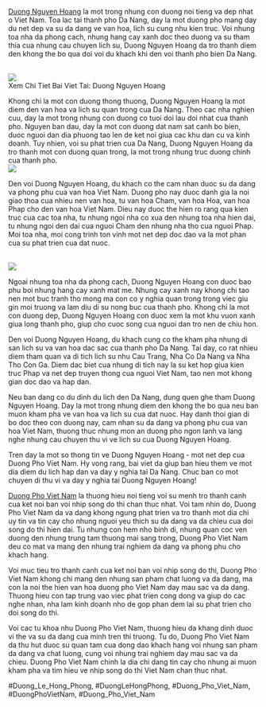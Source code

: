 <p><a href="https://duongphovietnam.com/duong-nguyen-hoang/">Duong Nguyen Hoang</a> la mot trong nhung con duong noi tieng va dep nhat o Viet Nam. Toa lac tai thanh pho Da Nang, day la mot duong pho mang day du net dep va su da dang ve van hoa, lich su cung nhu kien truc. Voi nhung toa nha da phong cach, nhung hang cay xanh doc theo duong va su tham thia cua nhung cau chuyen lich su, Duong Nguyen Hoang da tro thanh diem den khong the bo qua doi voi du khach khi den voi thanh pho bien Da Nang.</p><br><img src="https://duongphovietnam.com/wp-content/uploads/2025/03/logo-duongphovietnam.com_.png"></br>
Xem Chi Tiet Bai Viet Tai: Duong Nguyen Hoang<p>Khong chi la mot con duong thong thuong, Duong Nguyen Hoang la mot diem den van hoa va lich su quan trong cua Da Nang. Theo cac nha nghien cuu, day la mot trong nhung con duong co tuoi doi lau doi nhat cua thanh pho. Nguyen ban dau, day la mot con duong dat nam sat canh bo bien, duoc nguoi dan dia phuong tao len de ket noi giua cac khu dan cu va kinh doanh. Tuy nhien, voi su phat trien cua Da Nang, Duong Nguyen Hoang da tro thanh mot con duong quan trong, la mot trong nhung truc duong chinh cua thanh pho.<br><img src="https://duongphovietnam.com/wp-content/uploads/2025/03/logo-duongphovietnam.com_.png"></br><p>Den voi Duong Nguyen Hoang, du khach co the cam nhan duoc su da dang va phong phu cua van hoa Viet Nam. Duong pho nay duoc danh gia la noi giao thoa cua nhieu nen van hoa, tu van hoa Cham, van hoa Hoa, van hoa Phap cho den van hoa Viet Nam. Dieu nay duoc the hien ro rang qua kien truc cua cac toa nha, tu nhung ngoi nha co xua den nhung toa nha hien dai, tu nhung ngoi den dai cua nguoi Cham den nhung nha tho cua nguoi Phap. Moi toa nha, moi cong trinh ton vinh mot net dep doc dao va la mot phan cua su phat trien cua dat nuoc.</p><br><img src="https://duongphovietnam.com/wp-content/uploads/2025/03/duong-cao-toc-ninh-binh-hai-phong-tuong-lai-giao-thong-viet-nam-67d3ac1cd4a56.webp"></br><p>Ngoai nhung toa nha da phong cach, Duong Nguyen Hoang con duoc bao phu boi nhung hang cay xanh mat me. Nhung cay xanh nay khong chi tao nen mot buc tranh tho mong ma con co y nghia quan trong trong viec giu gin moi truong va lam diu di su nong buc cua thanh pho. Khong chi la mot con duong dep, Duong Nguyen Hoang con duoc xem la mot khu vuon xanh giua long thanh pho, giup cho cuoc song cua nguoi dan tro nen de chiu hon.<p>Den voi Duong Nguyen Hoang, du khach cung co the kham pha nhung di san lich su va van hoa dac sac cua thanh pho Da Nang. Tai day, co rat nhieu diem tham quan va di tich lich su nhu Cau Trang, Nha Co Da Nang va Nha Tho Con Ga. Diem dac biet cua nhung di tich nay la su ket hop giua kien truc Phap va net dep truyen thong cua nguoi Viet Nam, tao nen mot khong gian doc dao va hap dan.</p><p>Neu ban dang co du dinh du lich den Da Nang, dung quen ghe tham Duong Nguyen Hoang. Day la mot trong nhung diem den khong the bo qua neu ban muon kham pha ve van hoa va lich su cua dat nuoc. Hay danh thoi gian di bo doc theo con duong nay, cam nhan su da dang va phong phu cua van hoa Viet Nam, thuong thuc nhung mon an duong pho ngon lanh va lang nghe nhung cau chuyen thu vi ve lich su cua Duong Nguyen Hoang.<p>Tren day la mot so thong tin ve Duong Nguyen Hoang - mot net dep cua Duong Pho Viet Nam. Hy vong rang, bai viet da giup ban hieu them ve mot dia diem du lich hap dan va day y nghia tai Da Nang. Chuc ban co mot chuyen di thu vi va day y nghia tai Duong Nguyen Hoang!</p><p><a href="https://duongphovietnam.com/">Duong Pho Viet Nam</a> la thuong hieu noi tieng voi su menh tro thanh canh cua ket noi ban voi nhip song do thi chan thuc nhat. Voi tam nhin do, Duong Pho Viet Nam da va dang khong ngung phat trien va tro thanh mot dia chi uy tin va tin cay cho nhung nguoi yeu thich su da dang va da chieu cua doi song do thi hien dai. Tu nhung con hem nho binh di, nhung quan coc ven duong den nhung trung tam thuong mai sang trong, Duong Pho Viet Nam deu co mat va mang den nhung trai nghiem da dang va phong phu cho khach hang.

Voi muc tieu tro thanh canh cua ket noi ban voi nhip song do thi, Duong Pho Viet Nam khong chi mang den nhung san pham chat luong va da dang, ma con la noi the hien van hoa duong pho Viet Nam day mau sac va da dang. Thuong hieu con tap trung vao viec phat trien cong dong va giup do cac nghe nhan, nha lam kinh doanh nho de gop phan dem lai su phat trien cho doi song do thi.

Voi cac tu khoa nhu Duong Pho Viet Nam, thuong hieu da khang dinh duoc vi the va su da dang cua minh tren thi truong. Tu do, Duong Pho Viet Nam da thu hut duoc su quan tam cua dong dao khach hang voi nhung san pham da dang va chat luong, cung voi nhung trai nghiem day mau sac va da chieu. Duong Pho Viet Nam chinh la dia chi dang tin cay cho nhung ai muon kham pha va tim hieu ve nhip song do thi Viet Nam chan thuc nhat.</p>
#Duong_Le_Hong_Phong, #DuongLeHongPhong, #Duong_Pho_Viet_Nam, #DuongPhoVietNam, #Duong_Pho_Viet_Nam
